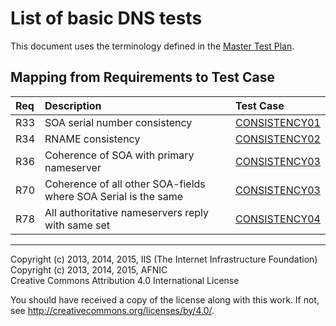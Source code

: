 # List of basic DNS tests

This document uses the terminology defined in the [Master Test Plan](../Master%20Test%20Plan.md).

## Mapping from Requirements to Test Case

|Req| Description                                                  | Test Case                       |
|:--|:-------------------------------------------------------------|:--------------------------------|
|R33|SOA serial number consistency                                 |[CONSISTENCY01](consistency01.md)|
|R34|RNAME consistency                                             |[CONSISTENCY02](consistency02.md)|
|R36|Coherence of SOA with primary nameserver                      |[CONSISTENCY03](consistency03.md)|
|R70|Coherence of all other SOA-fields where SOA Serial is the same|[CONSISTENCY03](consistency03.md)|
|R78|All authoritative nameservers reply with same set             |[CONSISTENCY04](consistency04.md)|

-------

Copyright (c) 2013, 2014, 2015, IIS (The Internet Infrastructure Foundation)  
Copyright (c) 2013, 2014, 2015, AFNIC  
Creative Commons Attribution 4.0 International License

You should have received a copy of the license along with this
work.  If not, see <http://creativecommons.org/licenses/by/4.0/>.
